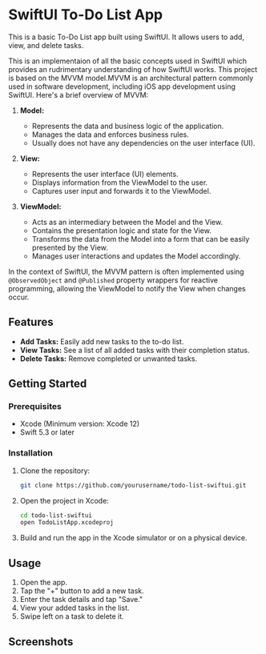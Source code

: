 
# SwiftUI To-Do List App

This is a basic To-Do List app built using SwiftUI. It allows users to add, view, and delete tasks.

This is an implementaion of all the basic concepts used in SwiftUI which provides an rudrimentary understanding of how SwiftUI works.
This project is based on the MVVM model.MVVM is an architectural pattern commonly used in software development, including iOS app development using SwiftUI. Here's a brief overview of MVVM:

1. **Model:**
   - Represents the data and business logic of the application.
   - Manages the data and enforces business rules.
   - Usually does not have any dependencies on the user interface (UI).

2. **View:**
   - Represents the user interface (UI) elements.
   - Displays information from the ViewModel to the user.
   - Captures user input and forwards it to the ViewModel.

3. **ViewModel:**
   - Acts as an intermediary between the Model and the View.
   - Contains the presentation logic and state for the View.
   - Transforms the data from the Model into a form that can be easily presented by the View.
   - Manages user interactions and updates the Model accordingly.

In the context of SwiftUI, the MVVM pattern is often implemented using `@ObservedObject` and `@Published` property wrappers for reactive programming, allowing the ViewModel to notify the View when changes occur.

## Features

- **Add Tasks:** Easily add new tasks to the to-do list.
- **View Tasks:** See a list of all added tasks with their completion status.
- **Delete Tasks:** Remove completed or unwanted tasks.

## Getting Started

### Prerequisites

- Xcode (Minimum version: Xcode 12)
- Swift 5.3 or later

### Installation

1. Clone the repository:

   ```bash
   git clone https://github.com/yourusername/todo-list-swiftui.git
   ```

2. Open the project in Xcode:

   ```bash
   cd todo-list-swiftui
   open TodoListApp.xcodeproj
   ```

3. Build and run the app in the Xcode simulator or on a physical device.


## Usage

1. Open the app.
2. Tap the "+" button to add a new task.
3. Enter the task details and tap "Save."
4. View your added tasks in the list.
5. Swipe left on a task to delete it.


## Screenshots
